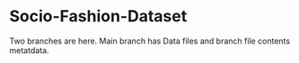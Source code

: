 # Socio-Fashion-Dataset

Two branches are here. 
Main branch has Data files and branch file contents metatdata.
